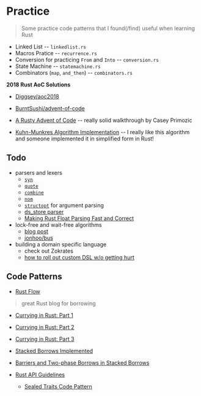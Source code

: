 # Practice
> Some practice code patterns that I found(/find) useful when learning Rust

* Linked List -- `linkedlist.rs`
* Macros Pratice -- `recurrence.rs`
* Conversion for practicing `From` and `Into` -- `conversion.rs`
* State Machine -- `statemachine.rs`
* Combinators (`map`, `and_then`) -- `combinators.rs`

**2018 Rust AoC Solutions**
* [Diggsey/aoc2018](https://github.com/Diggsey/aoc2018)
* [BurntSushi/advent-of-code](https://github.com/BurntSushi/advent-of-code)
* [A Rusty Advent of Code](https://cprimozic.net/blog/a-rusty-aoc/) -- really solid walkthrough by Casey Primozic

* [Kuhn-Munkres Algorithm Implementation](https://github.com/nwtnni/hungarian) -- I really like this algorithm and someone implemented it in simplified form in Rust!

## Todo
* parsers and lexers
    * [`syn`](https://github.com/dtolnay/syn)
    * [`quote`](https://github.com/dtolnay/quote)
    * [`combine`](https://github.com/Marwes/combine)
    * [`nom`](https://github.com/Geal/nom)
    * [`structopt`](https://crates.io/crates/structopt) for argument parsing
    * [ds_store parser](https://github.com/sinistersnare/ds_store/blob/master/README.md)
    * [Making Rust Float Parsing Fast and Correct](https://www.reddit.com/r/rust/comments/a6j5j1/making_rust_float_parsing_fast_and_correct/?st=JPQ2J3ZW&sh=cb57fb7f)
* lock-free and wait-free algorithms
    * [blog post](http://www.rossbencina.com/code/lockfree)
    * [jonhoo/bus](https://github.com/jonhoo/bus)
* building a domain specific language
    * check out Zokrates
    * [how to roll out custom DSL w/o getting hurt](https://www.slideshare.net/RReverser/building-fast-interpreters-in-rust)

## Code Patterns
* [Rust Flow](https://myrrlyn.net/blog/misc/rust-flow)

> great Rust blog for borrowing

* [Currying in Rust: Part 1](https://hashnode.com/post/currying-in-rust-cjpfb0i2z00cm56s2aideuo4z)
* [Currying in Rust: Part 2](https://hashnode.com/post/currying-in-rust-part-2-a-glimpse-of-generics-cjphbgun90025pms241ggh3d9)
* [Currying in Rust: Part 3](https://hashnode.com/post/currying-in-rust-part-3-the-circle-of-life-aka-why-borrowchecker-why-cjq3z1dd800dknds1sls4dqav)

* [Stacked Borrows Implemented](https://www.ralfj.de/blog/2018/11/16/stacked-borrows-implementation.html)
* [Barriers and Two-phase Borrows in Stacked Borrows](https://www.ralfj.de/blog/2018/12/26/stacked-borrows-barriers.html)

* [Rust API Guidelines](https://rust-lang-nursery.github.io/api-guidelines/about.html)
    * [Sealed Traits Code Pattern](https://rust-lang-nursery.github.io/api-guidelines/future-proofing.html)